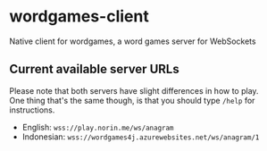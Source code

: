 # wordgames-client

Native client for wordgames, a word games server for WebSockets

## Current available server URLs

Please note that both servers have slight differences in how to play.  
One thing that's the same though, is that you should type `/help` for instructions.

- English: `wss://play.norin.me/ws/anagram`
- Indonesian: `wss://wordgames4j.azurewebsites.net/ws/anagram/1`
